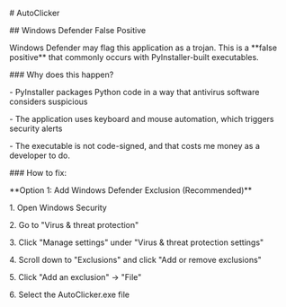 \# AutoClicker



\## Windows Defender False Positive



Windows Defender may flag this application as a trojan. This is a \*\*false positive\*\* that commonly occurs with PyInstaller-built executables.



\### Why does this happen?

\- PyInstaller packages Python code in a way that antivirus software considers suspicious

\- The application uses keyboard and mouse automation, which triggers security alerts

\- The executable is not code-signed, and that costs me money as a developer to do.



\### How to fix:



\*\*Option 1: Add Windows Defender Exclusion (Recommended)\*\*

1\. Open Windows Security

2\. Go to "Virus \& threat protection"

3\. Click "Manage settings" under "Virus \& threat protection settings"

4\. Scroll down to "Exclusions" and click "Add or remove exclusions"

5\. Click "Add an exclusion" → "File"

6\. Select the AutoClicker.exe file

